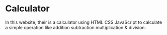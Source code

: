 # Calculator
In this website, their is a calculator using HTML CSS JavaScript to calculate a simple operation like addition subtraction multiplication &amp; division. 

